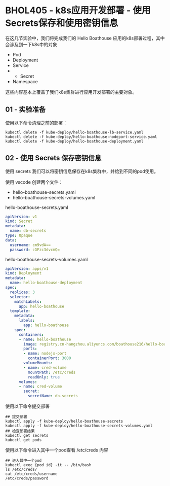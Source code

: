 # BHOL405 - k8s应用开发部署 - 使用Secrets保存和使用密钥信息

在这几节实验中，我们将完成我们的 Hello Boathouse 应用的k8s部署过程，其中会涉及到一下k8s中的对象

- Pod
- Deployment
- Service
- * Secret
- Namespace

这些内容基本上覆盖了我们k8s集群进行应用开发部署的主要对象。

## 01 - 实验准备

使用以下命令清理之前的部署：

```shell
kubectl delete -f kube-deploy/hello-boathouse-lb-service.yaml 
kubectl delete -f kube-deploy/hello-boathouse-nodeport-service.yaml
kubectl delete -f kube-deploy/hello-boathouse-deployment.yaml   
```

## 02 - 使用 Secrets 保存密钥信息

使用 secrets 我们可以将密钥信息保存在k8s集群中，并给到不同的pod使用。

使用 vscode 创建两个文件：

- hello-boathouse-secrets.yaml
- hello-boathouse-secrets-volumes.yaml

 hello-boathouse-secrets.yaml
```yaml
apiVersion: v1
kind: Secret
metadata:
  name: db-secrets
type: Opaque
data:
  username: cm9vdA==
  password: cGFzc3dvcmQ=
```

hello-boathouse-secrets-volumes.yaml
```yaml
apiVersion: apps/v1
kind: Deployment
metadata:
  name: hello-boathouse-deployment
spec:
  replicas: 3
  selector:
    matchLabels:
      app: hello-boathouse
  template:
    metadata:
      labels:
        app: hello-boathouse
    spec:
      containers:
      - name: hello-boathouse
        image: registry.cn-hangzhou.aliyuncs.com/boathouse216/hello-boathouse:v1
        ports:
        - name: nodejs-port
          containerPort: 3000
        volumeMounts:
        - name: cred-volume
          mountPath: /etc/creds
          readOnly: true
      volumes:
      - name: cred-volume
        secret: 
          secretName: db-secrets
```

使用以下命令提交部署

```shell
## 提交部署
kubectl apply -f kube-deploy/hello-boathouse-secrets
kubectl apply -f kube-deploy/hello-boathouse-secrets-volumes.yaml
## 检查部署结果
kubectl get secrets
kubectl get pods
```

使用以下命令进入其中一个pod查看 /etc/creds 内容

```shell
## 进入其中一个pod
kubectl exec {pod id} -it -- /bin/bash
ls /etc/creds/
cat /etc/creds/username
/etc/creds/password
```